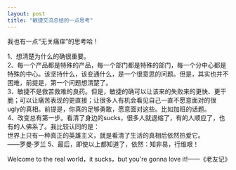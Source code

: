 ```yaml
---
layout: post
title: "敏捷交流总结的一点思考"
---
```


我也有一点“无关痛痒”的思考哈！ 

1、想清楚为什么的确很重要。  
2、每一个产品都是特殊的产品，每一个部门都是特殊的部门，每一个分中心都是特殊的中心。该坚持什么，该变通什么，是一个很意思的问题。但是，其实也并不困难，前提是，第一个问题想清楚了。  
3、敏捷不是救苦救难的良药。但是，敏捷的确可以让该来的失败来的更快、更干脆；可以让痛苦表现的更直接；让很多人有机会看见自己一直不愿意面对的很ugly的真相。前提是，你真的足够勇敢，愿意面对这些。比如加班的话题。   
4、改变总有第一步。看清了身边的sucks，很多人就退缩了，有的人顺应了，也有的人佛系了。我比较认同的是：   
        世界上只有一种真正的英雄主义，就是看清了生活的真相后依然热爱它。   
                                                          ——罗曼·罗兰 
5、最后，即使以上都知道了，依然：知非易，行维艰！   

Welcome to the real world，it sucks，but you're gonna love it!——《老友记》   
